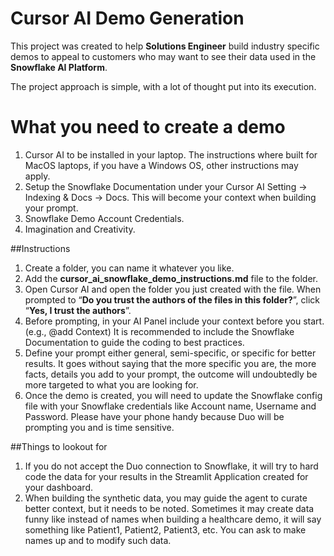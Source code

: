 # Cursor AI Demo Generation

This project was created to help **Solutions Engineer** build industry specific demos to appeal to customers who may want to see their data used in the **Snowflake AI Platform**.

The project approach is simple, with a lot of thought put into its execution. 

# What you need to create a demo

1. Cursor AI to be installed in your laptop. The instructions where built for MacOS laptops, if you have a Windows OS, other instructions may apply.
2. Setup the Snowflake Documentation under your Cursor AI Setting -> Indexing & Docs -> Docs. This will become your context when building your prompt.
3. Snowflake Demo Account Credentials.
4. Imagination and Creativity.

##Instructions

1. Create a folder, you can name it whatever you like. 
2. Add the **cursor_ai_snowflake_demo_instructions.md** file to the folder. 
3. Open Cursor AI and open the folder you just created with the file. When prompted to “**Do you trust the authors of the files in this folder?**”, click “**Yes, I trust the authors**”.
4. Before prompting, in your AI Panel include your context before you start. (e.g., @add Context) It is recommended to include the Snowflake Documentation to guide the coding to best practices. 
5. Define your prompt either general, semi-specific, or specific for better results. It goes without saying that the more specific you are, the more facts, details you add to your prompt, the outcome will undoubtedly be more targeted to what you are looking for. 
6. Once the demo is created, you will need to update the Snowflake config file with your Snowflake credentials like Account name, Username and Password. Please have your phone handy because Duo will be prompting you and is time sensitive. 

##Things to lookout for

1. If you do not accept the Duo connection to Snowflake, it will try to hard code the data for your results in the Streamlit Application created for your dashboard. 
2. When building the synthetic data, you may guide the agent to curate better context, but it needs to be noted. Sometimes it may create data funny like instead of names when building a healthcare demo, it will say something like Patient1, Patient2, Patient3, etc. You can ask to make names up and to modify such data. 

